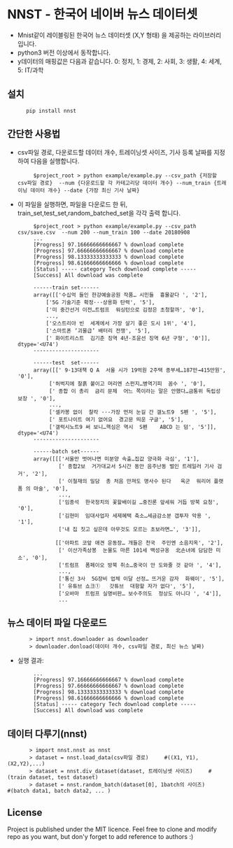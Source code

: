 # NNST - 한국어 네이버 뉴스 데이터셋

- Mnist같이 레이블링된 한국어 뉴스 데이터셋 (X,Y 형태) 을 제공하는 라이브러리 입니다.
- python3 버전 이상에서 동작합니다.
- y데이터의 매핑값은 다음과 같습니다.
    0: 정치, 1: 경제, 2: 사회, 3: 생활, 4: 세계, 5: IT/과학

## 설치
          pip install nnst

## 간단한 사용법
- csv파일 경로, 다운로드할 데이터 개수, 트레이닝셋 사이즈, 기사 등록 날짜를 지정하여 다음을 실행합니다.

           $project_root > python example/example.py --csv_path {저장할 csv파일 경로}  --num {다운로드할 각 카테고리당 데이터 개수} --num_train {트레이닝 데이터 개수} --date {가장 최신 기사 날짜}
- 이 파일을 실행하면, 파일을 다운로드 한 뒤, train_set,test_set,random_batched_set을 각각 출력 합니다.


           $project_root > python example/example.py --csv_path csv/save.csv  --num 200 --num_train 100 --date 20180908
           ...
           [Progress] 97.16666666666667 % download complete
           [Progress] 97.66666666666667 % download complete
           [Progress] 98.13333333333333 % download complete
           [Progress] 98.61666666666666 % download complete
           [Status] ----- category Tech download complete -----
           [Success] All download was complete

           ------train set------
           array([['수십억 들인 한강예술공원 작품… 시민들  흉물같다 ', '2'],
               ['5G 기술기준 확정···상용화 탄력', '5'],
               ['미 중간선거 이전…트럼프  워싱턴으로 김정은 초청할까', '0'],
               ...,
               ['오스트리아 빈  세계에서 가장 살기 좋은 도시 1위', '4'],
               ['스마트폰 ‘괴물급’ 배터리 전쟁', '5'],
               [' 화이트리스트  김기춘 징역 4년·조윤선 징역 6년 구형', '0']], dtype='<U74')
           ---------------------

           ------test  set------
           array([[' 9·13대책 Q A  서울 시가 19억원 2주택 종부세…187만→415만원', '0'],
                ['허벅지에 찰흙 붙이고 머리엔 스펀지…병역기피  꼼수 ', '0'],
                [' 종합 이 총리  금리 문제  어느 쪽이라는 말은 안했다…금통위 독립성 보장 ', '0'],
                ...,
                ['셀카봉 없이  찰칵 ···가장 먼저 눈길 간 갤노트9  S펜 ', '5'],
                [' 포트나이트 여기 없어요  경고문 띄운 구글', '5'],
                ['갤럭시노트9 써 보니…핵심은 역시  S펜    ABCD 는 덤', '5']], dtype='<U74')
           ---------------------

           ------batch set------
           array([[['서울만 벗어나면 미분양 속출…집값 양극화 극심', '1'],
                   [' 종합2보  거가대교서 5시간 동안 음주난동 벌인 트레일러 기사 검거', '2'],
                   [' 이철재의 밀담  총 처음 만져도 명사수 된다   육군  워리어 플랫폼 의 마술', '0'],
                   ...,
                   ['임종석  한국정치의 꽃할배이길 …중진론 앞세워 거듭 방북 요청', '0'],
                   ['김현미  임대사업자 세제혜택 축소…세금감소분 갭투자 악용 ', '1'],
                   ['내 집 짓고 싶은데 아무것도 모르는 초보라면…', '3']],

                  [['아파트 코앞 애견 운동장… 개들은 천국  주민엔 소음지옥', '2'],
                   [' 이산가족상봉  눈물도 마른 101세 백성규옹  北손녀에 담담한 미소', '0'],
                   ['트럼프  폼페이오 방북 취소…중국이 안 도와줄 것 같아 ', '4'],
                   ...,
                   ['통신 3사  5G장비 업체 이달 선정… 뜨거운 감자  화웨이', '5'],
                   [' 유튜브 쇼크①   갓튜브  대항할 자가 없다', '5'],
                   ['오바마  트럼프 실명비판… 보수주의도  정상도 아니다 ', '4']],
                   ...

## 뉴스 데이터 파일 다운로드
           > import nnst.downloader as downloader
           > downloader.donload(데이터 개수, csv파일 경로, 최신 뉴스 날짜)

* 실행 결과:

           ...
           [Progress] 97.16666666666667 % download complete
           [Progress] 97.66666666666667 % download complete
           [Progress] 98.13333333333333 % download complete
           [Progress] 98.61666666666666 % download complete
           [Status] ----- category Tech download complete -----
           [Success] All download was complete

## 데이터 다루기(nnst)
           > import nnst.nnst as nnst
           > dataset = nnst.load_data(csv파일 경로)     #((X1, Y1), (X2,Y2),...)
           > dataset = nnst.div_dataset(dataset, 트레이닝셋 사이즈)     #(train dataset, test dataset)
           > dataset = nnst.random_batch(dataset[0], 1batch의 사이즈)       #(batch data1, batch data2, ... )

## License

Project is published under the MIT licence. Feel free to clone and modify repo as you want, but don'y forget to add reference to authors :)